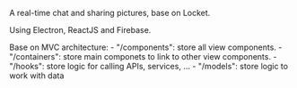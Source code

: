 A real-time chat and sharing pictures, base on Locket.

Using Electron, ReactJS and Firebase.

Base on MVC architecture:
    - "/components": store all view components.
    - "/containers": store main componets to link to other view components.
    - "/hooks": store logic for calling APIs, services, ...
    - "/models": store logic to work with data